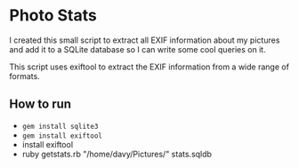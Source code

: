 Photo Stats
=================
I created this small script to extract all EXIF information about my pictures
and add it to a SQLite database so I can write some cool queries on it.

This script uses exiftool to extract the EXIF information from a wide range of
formats.

How to run
---------
 - `gem install sqlite3`
 - `gem install exiftool`
 - install exiftool
 - ruby getstats.rb "/home/davy/Pictures/" stats.sqldb
